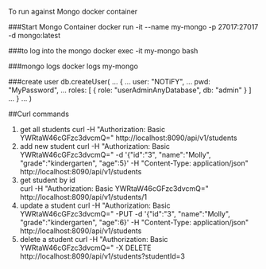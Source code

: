 To run against Mongo docker container

###Start Mongo Container
docker run -it --name my-mongo -p 27017:27017 -d mongo:latest

###to log into the mongo
docker exec -it my-mongo bash

###mongo logs
docker logs my-mongo

###create user
db.createUser(
...   {
...     user: "NOTiFY",
...     pwd: "MyPassword",
...     roles: [ { role: "userAdminAnyDatabase", db: "admin" } ]
...   }
... )




##Curl commands
1. get all students
	curl -H "Authorization: Basic YWRtaW46cGFzc3dvcmQ=" http://localhost:8090/api/v1/students
2. add new student 
	curl -H "Authorization: Basic YWRtaW46cGFzc3dvcmQ=" -d '{"id":"3", "name":"Molly", "grade":"kindergarten", "age":5}' -H "Content-Type: application/json" http://localhost:8090/api/v1/students
3. get student by id	 
	curl -H "Authorization: Basic YWRtaW46cGFzc3dvcmQ=" http://localhost:8090/api/v1/students/1
4. update a student 
	curl -H "Authorization: Basic YWRtaW46cGFzc3dvcmQ=" -PUT -d '{"id":"3", "name":"Molly", "grade":"kindergarten", "age":6}' -H "Content-Type: application/json" http://localhost:8090/api/v1/students
5. delete a student
	curl -H "Authorization: Basic YWRtaW46cGFzc3dvcmQ=" -X DELETE http://localhost:8090/api/v1/students?studentId=3


